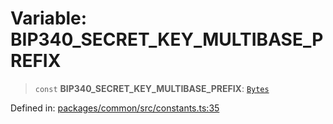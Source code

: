 # Variable: BIP340\_SECRET\_KEY\_MULTIBASE\_PREFIX

> `const` **BIP340\_SECRET\_KEY\_MULTIBASE\_PREFIX**: [`Bytes`](../type-aliases/Bytes.md)

Defined in: [packages/common/src/constants.ts:35](https://github.com/dcdpr/did-btcr2-js/blob/c82bc5c69016e1146a0c52c6e6b21621f5abd6d4/packages/common/src/constants.ts#L35)
